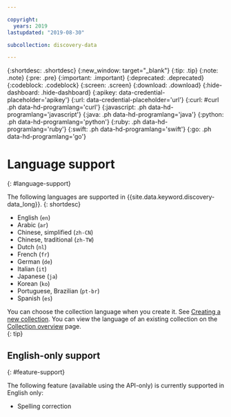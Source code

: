 ```yaml
---

copyright:
  years: 2019
lastupdated: "2019-08-30"

subcollection: discovery-data

---
```


{:shortdesc: .shortdesc}
{:new_window: target="_blank"}
{:tip: .tip}
{:note: .note}
{:pre: .pre}
{:important: .important}
{:deprecated: .deprecated}
{:codeblock: .codeblock}
{:screen: .screen}
{:download: .download}
{:hide-dashboard: .hide-dashboard}
{:apikey: data-credential-placeholder='apikey'} 
{:url: data-credential-placeholder='url'}
{:curl: #curl .ph data-hd-programlang='curl'}
{:javascript: .ph data-hd-programlang='javascript'}
{:java: .ph data-hd-programlang='java'}
{:python: .ph data-hd-programlang='python'}
{:ruby: .ph data-hd-programlang='ruby'}
{:swift: .ph data-hd-programlang='swift'}
{:go: .ph data-hd-programlang='go'}

# Language support
{: #language-support}

The following languages are supported in {{site.data.keyword.discovery-data_long}}.
{: shortdesc}

- English (`en`)               
- Arabic (`ar`)                     
- Chinese, simplified (`zh-CN`)
- Chinese, traditional (`zh-TW`)     
- Dutch (`nl`)                     
- French (`fr`)                     
- German (`de`)                     
- Italian (`it`)                    
- Japanese (`ja`)                 
- Korean (`ko`)                    
- Portuguese, Brazilian (`pt-br`)   
- Spanish (`es`)   

You can choose the collection language when you create it. See [Creating a new collection](/docs/services/discovery-data?topic=discovery-data-collections#collections). You can view the language of an existing collection on the [Collection overview](/docs/services/discovery-data?topic=discovery-data-collection-overview#collection-overview) page.  
{: tip}


## English-only support
{: #feature-support}

The following feature (available using the API-only) is currently supported in English only:

- Spelling correction
